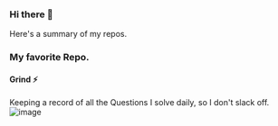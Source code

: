 ### Hi there 👋

<!--
**zaCKoZAck0/zaCKoZAck0** is a ✨ _special_ ✨ repository because its `README.md` (this file) appears on your GitHub profile.

Here are some ideas to get you started:
-->

Here's a summary of my repos.

### My favorite Repo.
#### Grind :zap:
Keeping a record of all the Questions I solve daily, so I don't slack off.
![image](https://user-images.githubusercontent.com/69889382/184469147-4d3e183a-9803-412d-bd9c-fdedf832f41c.png)

